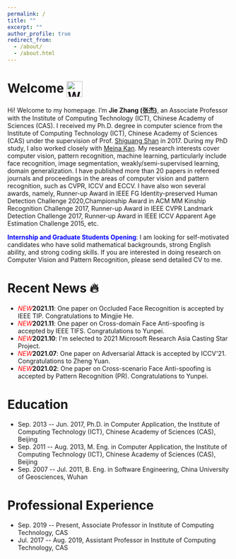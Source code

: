 ```yaml
---
permalink: /
title: ""
excerpt: ""
author_profile: true
redirect_from: 
  - /about/
  - /about.html
---
```


# Welcome <img align=center src="https://user-images.githubusercontent.com/26017543/213809353-c908d93c-3dff-4694-9d13-e0e5cbdb879c.png" alt="Waving Hand" width="36" height="36" />

Hi! Welcome to my homepage. I’m **Jie Zhang (张杰)**, an Associate Professor with the Institute of Computing Technology (ICT), Chinese Academy of Sciences (CAS). I received my Ph.D. degree in computer science from the Institute of Computing Technology (ICT), Chinese Academy of Sciences (CAS) under the supervision of Prof. [Shiguang Shan](https://vipl.ict.ac.cn/people/~sgshan) in 2017. During my PhD study, I also worked closely with [Meina Kan](http://vipl.ict.ac.cn/people/~mnkan). My research interests cover computer vision, pattern recognition, machine learning, particularly include face recognition, image segmentation, weakly/semi-supervised learning, domain generalization. I have published more than 20 papers in refereed journals and proceedings in the areas of computer vision and pattern recognition, such as CVPR, ICCV and ECCV. I have also won several awards, namely, Runner-up Award in IEEE FG Identity-preserved Human Detection Challenge 2020,Championship Award in ACM MM Kinship Recognition Challenge 2017, Runner-up Award in IEEE CVPR Landmark Detection Challenge 2017, Runner-up Award in IEEE ICCV Apparent Age Estimation Challenge 2015, etc. 


**<font color="blue">Internship and Graduate Students Opening</font>**: I am looking for self-motivated candidates who have solid mathematical backgrounds, strong English ability, and strong coding skills. If you are interested in doing research on Computer Vision and Pattern Recognition, please send detailed CV to me.

# Recent News 🔥
- <span style="color:red">*NEW*</span>**2021.11**: One paper on Occluded Face Recognition is accepted by IEEE TIP. Congratulations to Mingjie He.
- <span style="color:red">*NEW*</span>**2021.11**: One paper on Cross-domain Face Anti-spoofing is accepted by IEEE TIFS. Congratulations to Yunpei.
- <span style="color:red">*NEW*</span>**2021.10**: I'm selected to 2021 Microsoft Research Asia Casting Star Project.
- <span style="color:red">*NEW*</span>**2021.07**: One paper on Adversarial Attack is accepted by ICCV'21. Congratulations to Zheng Yuan.
- <span style="color:red">*NEW*</span>**2021.02**: One paper on Cross-scenario Face Anti-spoofing is accepted by Pattern Recognition (PR). Congratulations to Yunpei.


# Education
- Sep. 2013 -- Jun. 2017, Ph.D. in Computer Application, the Institute of Computing Technology (ICT), Chinese Academy of Sciences (CAS), Beijing
- Sep. 2011 -- Aug. 2013, M. Eng. in Computer Application, the Institute of Computing Technology (ICT), Chinese Academy of Sciences (CAS), Beijing
- Sep. 2007 -- Jul. 2011, B. Eng. in Software Engineering, China University of Geosciences, Wuhan

# Professional Experience
- Sep. 2019 -- Present, Associate Professor in Institute of Computing Technology, CAS
- Jul. 2017 -- Aug. 2019, Assistant Professor in Institute of Computing Technology, CAS
